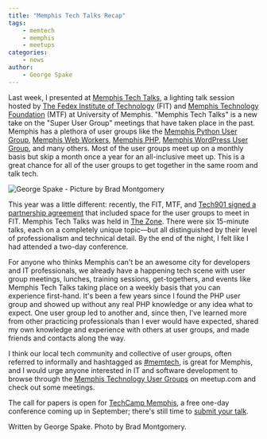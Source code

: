 ```yaml
---
title: "Memphis Tech Talks Recap"
tags:
    - memtech
    - memphis
    - meetups
categories:
    - news
author:
    - George Spake
---
```


Last week, I presented at <a href="http://www.meetup.com/memphis-technology-user-groups/events/230661746/" target="_blank">Memphis Tech Talks</a>, a lighting talk session hosted by <a href="http://www.memphis.edu/fedex/index.php" target="_blank">The Fedex Institute of Technology</a> (FIT) and <a href="http://www.memphistechnology.org" target="_blank">Memphis Technology Foundation</a> (MTF) at University of Memphis. "Memphis Tech Talks" is a new take on the "Super User Group" meetings that have taken place in the past. Memphis has a plethora of user groups like the <a href="http://www.mempy.org/" target="_blank">Memphis Python User Group</a>, <a href="http://memphiswebworkers.com" target="_blank">Memphis Web Workers</a>, <a href="https://www.memphisphp.org/" target="_blank">Memphis PHP</a>, <a href="http://www.meetup.com/WordPress-Memphis" target="_blank">Memphis WordPress User Group</a>, and many others. Most of the user groups meet up on a monthly basis but skip a month once a year for an all-inclusive meet up. This is a great chance for all of the user groups to get together in the same room and talk tech.


<img src="/images/GeorgeSpake-TechTalks2016.jpg" alt="George Spake - Picture by Brad Montgomery">

This year was a little different: recently, the FIT, MTF, and <a href="http://www.memphistechnology.org/blog/2016/04/19/new-memtech-partnerships/" target="_blank">Tech901 signed a partnership agreement</a> that included space for the user groups to meet in FIT.  Memphis Tech Talks was held in <a href="http://www.memphis.edu/conferences/facilities/zone.php" target="_blank">The Zone</a>. There were six 15-minute talks, each on a completely unique topic—but all distinguished by their level of professionalism and technical detail. By the end of the night, I felt like I had attended a two-day conference.

For anyone who thinks Memphis can't be an awesome city for developers and IT professionals, we already have a happening tech scene with user group meetings, lunches, training sessions, get-togethers, and events like Memphis Tech Talks taking place on a weekly basis that you can experience first-hand. It's been a few years since I found the PHP user group and showed up without any real PHP knowledge or any idea what to expect. One user group led to another and, since then, I've learned more from other practicing professionals than I ever would have expected, shared my own knowledge and experience with others at user groups, and made friends and contacts along the way.

I think our local tech community and collective of user groups, often referred to informally and hashtagged as <a href="https://twitter.com/hashtag/memtech" target="_blank">#memtech</a>, is great for Memphis, and I would urge anyone interested in IT and software development to browse through the <a href="http://www.meetup.com/memphis-technology-user-groups" target="_blank">Memphis Technology User Groups</a> on meetup.com and check out some meetings.

The call for papers is open for <a href="http://www.techcampmemphis.org" target="_blank">TechCamp Memphis</a>, a free one-day conference coming up in September; there's still time to <a href="http://cfp.techcampmemphis.org/" target="_blank">submit your talk</a>.

Written by George Spake. Photo by Brad Montgomery.